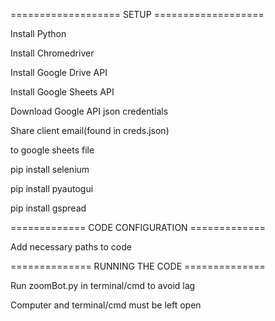 =================== SETUP ===================

Install Python

Install Chromedriver

Install Google Drive API

Install Google Sheets API

Download Google API json credentials

Share client email(found in creds.json)

to google sheets file

pip install selenium

pip install pyautogui

pip install gspread

============= CODE CONFIGURATION =============

Add necessary paths to code

============== RUNNING THE CODE ==============

Run zoomBot.py in terminal/cmd to avoid lag

Computer and terminal/cmd must be left open
